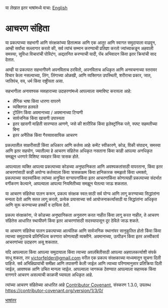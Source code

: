 या लेखात इतर भाषांमध्ये वाचा: [English](CODE_OF_CONDUCT.md)

# आचरण संहिता

या प्रकल्पाच्या सहभागी आणि संरक्षकांच्या हितात्मक आणि एक आतुर आणि स्वागत समुदायाला वाढवून, आम्ही सर्वांचा सल्लागार करतो की, सर्व त्यांचं सम्मान करण्याची प्रतिज्ञा करतो ज्यांच्याकडून अहवाली समस्या, सुविधा विचारांची पोस्टिंग, अद्यतनित करण्याची यादी, पॅच अभिवादन किंवा इतर क्रियांची साद देतात.

आम्ही या प्रकल्पात सहभागीपणे अपनविताच ठरवितो, अपनविताच अधिकृत आणि अनवचनाच्या स्तरावर विचार केला नसल्याच्या, लिंग, लिंगाच्या ओळखी, आणि व्यक्तिगत उपस्थिती, शरीराचा प्रकार, जात, जातिपंच, वय, धर्म किंवा राष्ट्रीयता असा.

सहभागीला अनावश्यक व्यवहाराच्या उदाहरणांमध्ये आपल्याला समाविष्ट करायला आहे:

* लैंगिक भाषा किंवा धारणा वापरणे
* व्यक्तिगत हलवले
* ट्रोलिंग किंवा अवमानाच्या / अवमानाच्या टिप्पणी
* सार्वजनिक किंवा खासगी उपास्यता
* इतर खासगी माहिती सारण्यात आणणे, जसे की शारीरिक किंवा इलेक्ट्रॉनिक पत्ते, स्पष्ट सहमतीच्या बिना
* इतर अनैतिक किंवा गैरव्यावसायिक आचरण

प्रकल्पातील साक्षरीसाठी किंवा अधिकार आणि कर्तव्य आहेः कमेंट स्वीकारणे, कोड, विकी संपादन, समस्या आणि इतर सहयोग, ज्यातील्या हे आचरण संहितेस अधिकृत नसताना किंवा काही आपल्या अनधिकृत समझून धरणारे विशिष्ट व्यवहार किंवा त्रासक होते.

आपल्याला व्यक्ति आपल्या प्रकल्पाच्या कोडच्या अनुष्ठानिकता आणि अवश्यकतांसाठी वापरताना, किंवा इतर आचरणांसाठी काही अयोग्य कर्तव्याला किंवा त्रासकाक्षम किंवा हानिकारक समझतो किंवा धमक्तो, प्रकल्पाच्या सदस्यांकिंवा त्यांच्या अनुचित वाग्यापनांकिंवा इतर आचरणांकिंवा कोणत्याही प्रकल्पाच्या संदर्भात वर्गीकरण केल्याने, आपल्याला आपल्या नियमितीच्या समझून घेतल्या जाऊ शकतात.

या आचरण संहितेचा पालन करून, प्रकल्प संरक्षक स्वत:साठी सर्व योग्य आणि लागू करण्याच्या सिद्धांतांना मन्यता देतो आणि सतत लागू करतो, प्रत्येक प्रयासाच्या सर्व आयोजनाकर्त्यांसाठी या सिद्धांतांना अधिकृत आणि सुरू करण्याच्या हक्की व दायित्व देतो.

प्रकल्प संरक्षकांना, जे कोडच्या अनुष्ठानिकता अनुसरण करत नाहीत किंवा लागू करत नाहीत, ते आचरण संहितेस आधारित स्थायीपणे किंवा इतर आचरणांसाठी सदस्यापासून दूर ठेविले जाऊ शकते.

या आचरण संहितेचा पालन प्रकल्पाच्या आत्यंतिक आणि सार्वजनिक स्थानांवर सानुकूलित होतो किंवा किंवा त्याच्या समुदायाचे प्रतिनिधित्व करणारा कोणत्याही व्यक्तीने. अवमानाच्या, उत्पीडन किंवा इतर अस्वीकार्य आचरणांच्या उदाहरण असू शकतात.

यदि आपल्याला किंवा आपल्या समुदायाला किंवा त्याच्या अवलंबितीसाठी आपल्या अहवालकर्त्याशी संपर्क साधू शकता, तर victorfelder@gmail.com वरील एक प्रकल्प संरक्षकाच्या माध्यमातून सूचना दिली पाहिजे. सर्व अभिक्षिप्रायांची समीक्षा आणि तपासणी केली जाईल आणि त्याच्या परिणामानुसार प्रतिक्रिया दिली जाईल, आवश्यक आणि उचित मानला जाईल. आपल्याला जागरूक ठेवण्यात आपल्याला सहाय्यक किंवा वागणारे आचरण असल्याची काळजी घ्यायला अधिकृत आहे.

त्यांच्या आचरण संहितेच्या आधारित आहे [Contributor Covenant][होमपेज], संस्करण 1.3.0, उपलब्ध
https://contributor-covenant.org/version/1/3/0/

[होमपेज]: https://contributor-covenant.org

[भाषांतर](README.md#translations)